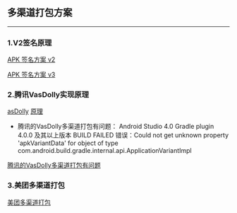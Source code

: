 ## 多渠道打包方案
--------
### 1.V2签名原理

[APK 签名方案 v2](https://source.android.google.cn/security/apksigning/v2)

[APK 签名方案 v3](https://source.android.google.cn/security/apksigning/v3)

### 2.腾讯VasDolly实现原理
[asDolly](https://github.com/Tencent/VasDolly)
[原理](https://github.com/Tencent/VasDolly/wiki/VasDolly%E5%AE%9E%E7%8E%B0%E5%8E%9F%E7%90%86)

+ 腾讯的VasDolly多渠道打包有问题：
Android Studio 4.0 Gradle plugin 4.0.0 及其以上版本 BUILD FAILED
错误：Could not get unknown property 'apkVariantData' for object of type com.android.build.gradle.internal.api.ApplicationVariantImpl

[腾讯的VasDolly多渠道打包有问题](https://github.com/Tencent/VasDolly/issues/102)


### 3.美团多渠道打包

[美团多渠道打包](https://github.com/mcxiaoke/packer-ng-plugin)
